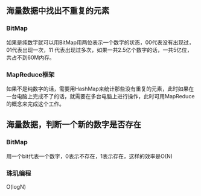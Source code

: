 ## 海量数据中找出不重复的元素
### BitMap
如果是纯数字就可以用BitMap用两位表示一个数字的状态，00代表没有出现过，01代表出现一次，11 代表出现过多次，如果一共2.5亿个数字的话，一共5亿位，共占不到60M内存。
### MapReduce框架
如果不是纯数字的话，需要用HashMap来统计那些没有重复的元素，此时如果在一台电脑上完成不了的话，就需要在多台电脑上进行操作，此时可用MapReduce的概念来完成这个工作。

## 海量数据，判断一个新的数字是否存在
### BitMap
用一个bit代表一个数字，0表示不存在，1表示存在，这样的效率是O(N)
### 珠玑编程
O(logN)
